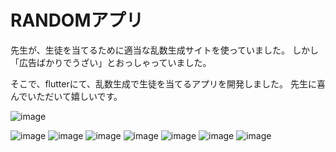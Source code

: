 # RANDOMアプリ

先生が、生徒を当てるために適当な乱数生成サイトを使っていました。
しかし「広告ばかりでうざい」とおっしゃっていました。

そこで、flutterにて、乱数生成で生徒を当てるアプリを開発しました。
先生に喜んでいただいて嬉しいです。

![image](https://user-images.githubusercontent.com/86332503/140443431-b8de3a93-9e34-4f9b-81b6-29a049975521.png)

![image](https://user-images.githubusercontent.com/86332503/140443389-a272d38d-53f8-4910-b2b9-3ea7eb310eb3.png)
![image](https://user-images.githubusercontent.com/86332503/140443442-d7a6a98a-4606-4afd-8f20-328052c44671.png)
![image](https://user-images.githubusercontent.com/86332503/140443450-2956b684-d931-4cb0-adb2-b73915386d2b.png)
![image](https://user-images.githubusercontent.com/86332503/140443457-c4c354e8-30ee-4c6c-9def-b8f582012e2c.png)
![image](https://user-images.githubusercontent.com/86332503/140443467-81069a45-90cc-428b-aca1-706ab27d27e0.png)
![image](https://user-images.githubusercontent.com/86332503/140443476-df68ff0b-4d63-4c3f-825f-8176a4dc0459.png)
![image](https://user-images.githubusercontent.com/86332503/140443486-6d3f1e01-1423-49cd-bd88-a9a959300eee.png)
